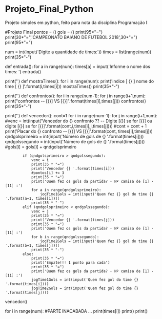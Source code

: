 # Projeto_Final_Python
Projeto simples em python, feito para nota da disciplina Programação I

#Projeto Final
pontos = ()
gols = ()
print(95*"=")
print(30*"=",'CAMPEONATO BAIANO DE FUTEBOL 2018',30*"=")
print(95*"=")

num = int(input('Digite a quantidade de times:'))
times = list(range(num))
print(35*"-")

def entrada():
    for a in range(num):
        times[a] = input('Informe o nome dos times: ')
entrada()

print('')
def mostraTimes():
    for i in range(num):
        print('indice [ {} ] nome do time [ {} ]'.format(i,times[i]))
mostraTimes()
print(35*"-")

print('')
def confrontos():
    for i in range(num-1):
        for j in range(i+1,num):
            print("confrontos -- [{}] VS [{}]".format(times[i],times[j]))
confrontos()
print(35*"-")

print('')
def vencedor():
    cont=1
    for i in range(num-1):
        for j in range(i+1,num):
            #venc = int(input('Vencedor do {} confronto ?? -- Digite [{}] se for [{}] ou digite [{}] se for [{}]'.format(cont,i,times[i],j,times[j])))
            #cont = cont + 1
            print('Placar do {} confronto --  [{}] VS [{}]'.format(cont, times[i],times[j]))
            qndgolsprimeiro = int(input('Número de gols de {} '.format(times[i])))
            qndgolssegundo = int(input('Número de gols de {} '.format(times[j])))
            #gols[i] = gols[i] + qndgolsprimeiro

            if (qndgolsprimeiro > qndgolssegundo):
                venc = i
                print(35 * "=")
                print('Vencedor {} '.format(times[i]))
                #pontos[i] += 3
                print(35 * "=")
                print('Quem fez os gols da partida? - Nº camisa de [1] - [11] :')
                for a in range(qndgolsprimeiro):
                    jogTime1Gols = int(input('Quem fez {} gol do time {} '.format(a+1, times[i])))
                print(35 * "-")
            elif (qndgolsprimeiro < qndgolssegundo):
                venc = j
                print(35 * "=")
                print('Vencedor {} '.format(times[j]))
                print(35 * "=")
                print('Quem fez os gols da partida? - Nº camisa de [1] - [11] :')
                for b in range(qndgolssegundo):
                    jogTime2Gols = int(input('Quem fez {} gol do time {} '.format(b+1, times[j])))
                print(35 * "-")
            else:
                print(35 * "=")
                print('Empate!!! 1 ponto para cada')
                print(35 * "=")
                print('Quem fez os gols da partida? - Nº camisa de [1] - [11] :')
                jogTime1Gols = int(input('Quem fez gol do time {} '.format(times[i])))
                jogTime2Gols = int(input('Quem fez gol do time {} '.format(times[j])))
vencedor()

for i in range(num):    #PARTE INACABADA ...
    print(times[i])
    print()
    print()

